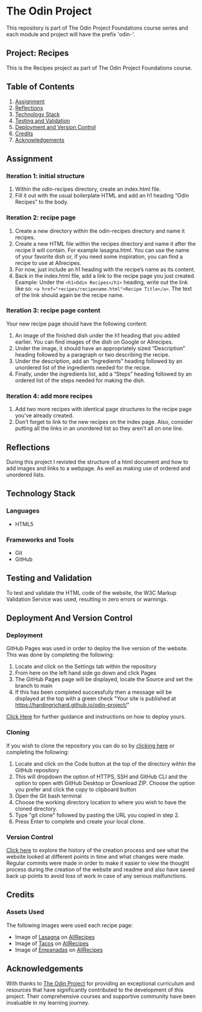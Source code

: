 # The Odin Project
This repository is part of The Odin Project Foundations course series and each module and project will have the prefix 'odin-'.

## Project: Recipes
This is the Recipes project as part of The Odin Project Foundations course.

## Table of Contents
1. [Assignment](#assignment)
2. [Reflections](#reflections)
3. [Technology Stack](#technology-stack)
4. [Testing and Validation](#testing-and-validation)
5. [Deployment and Version Control](#deployment-and-version-control)
6. [Credits](#credits)
7. [Acknowledgements](#acknowledgements)

## Assignment

### Iteration 1: initial structure
1. Within the odin-recipes directory, create an index.html file.
2. Fill it out with the usual boilerplate HTML and add an h1 heading “Odin Recipes” to the body.

### Iteration 2: recipe page
1. Create a new directory within the odin-recipes directory and name it recipes.
2. Create a new HTML file within the recipes directory and name it after the recipe it will contain. For example lasagna.html. You can use the name of your favorite dish or, if you need some inspiration, you can find a recipe to use at Allrecipes.
3. For now, just include an h1 heading with the recipe’s name as its content.
4. Back in the index.html file, add a link to the recipe page you just created. Example: Under the ```<h1>Odin Recipes</h1>``` heading, write out the link like so: ```<a href="recipes/recipename.html">Recipe Title</a>```. The text of the link should again be the recipe name.

### Iteration 3: recipe page content
Your new recipe page should have the following content:

1. An image of the finished dish under the h1 heading that you added earlier. You can find images of the dish on Google or Allrecipes.
2. Under the image, it should have an appropriately sized “Description” heading followed by a paragraph or two describing the recipe.
3. Under the description, add an “Ingredients” heading followed by an unordered list of the ingredients needed for the recipe.
4. Finally, under the ingredients list, add a “Steps” heading followed by an ordered list of the steps needed for making the dish.

### Iteration 4: add more recipes
1. Add two more recipes with identical page structures to the recipe page you’ve already created.
2. Don’t forget to link to the new recipes on the index page. Also, consider putting all the links in an unordered list so they aren’t all on one line.

## Reflections
During this project I revisted the structure of a html document and how to add images and links to a webpage. As well as making use of ordered and unordered lists. 

## Technology Stack

### Languages
* HTML5

### Frameworks and Tools
* Git
* GitHub

## Testing and Validation
To test and validate the HTML code of the website, the W3C Markup Validation Service was used, resulting in zero errors or warnings.

## Deployment And Version Control

### Deployment
GitHub Pages was used in order to deploy the live version of the website. This was done by completing the following:
1. Locate and click on the Settings tab within the repository
2. From here on the left hand side go down and click Pages
3. The GitHub Pages page will be displayed, locate the Source and set the branch to main
4. If this has been completed successfully then a message will be displayed at the top with a green check "Your site is published at https://hardingrichard.github.io/odin-project/"  
  
[Click Here](https://docs.github.com/en/pages/getting-started-with-github-pages/configuring-a-publishing-source-for-your-github-pages-site) for further guidance and instructions on how to deploy yours.

### Cloning
If you wish to clone the repository you can do so by [clicking here](https://docs.github.com/en/repositories/creating-and-managing-repositories/cloning-a-repository) or completing the following:
1. Locate and click on the Code button at the top of the directory within the GitHub repository
2. This will dropdown the option of HTTPS, SSH and GitHub CLI and the option to open with GitHub Desktop or Download ZIP. Choose the option you prefer and click the copy to clipboard button
3. Open the Git bash terminal
4. Choose the working directory location to where you wish to have the cloned directory.
5. Type "git clone" followed by pasting the URL you copied in step 2.
6. Press Enter to complete and create your local clone.

### Version Control
[Click here](https://github.com/hardingrichard/odin-recipes/commits/main) to explore the history of the creation process and see what the website looked at different points in time and what changes were made. Regular commits were made in order to make it easier to view the thought process during the creation of the website and readme and also have saved back up points to avoid loss of work in case of any serious malfunctions.

## Credits

### Assets Used
The following images were used each recipe page:
* Image of [Lasagna](assets/images/lasagna.jpeg) on [AllRecipes](https://www.allrecipes.com/recipe/23600/worlds-best-lasagna/)
* Image of [Tacos](assets/images/tacos.jpeg) on [AllRecipes](https://www.allrecipes.com/recipe/242342/fiesta-slow-cooker-shredded-chicken-tacos/)
* Image of [Empanadas](assets/images/empanadas.jpeg) on [AllRecipes](https://www.allrecipes.com/recipe/71805/fried-empanadas/)

## Acknowledgements
With thanks to [The Odin Project](https://www.theodinproject.com) for providing an exceptional curriculum and resources that have significantly contributed to the development of this project. Their comprehensive courses and supportive community have been invaluable in my learning journey.